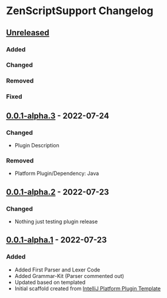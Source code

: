 <!-- Keep a Changelog guide -> https://keepachangelog.com -->

# ZenScriptSupport Changelog

## [Unreleased]
### Added

### Changed

### Removed

### Fixed

## [0.0.1-alpha.3] - 2022-07-24
### Changed
* Plugin Description

### Removed
* Platform Plugin/Dependency: Java

## [0.0.1-alpha.2] - 2022-07-23
### Changed
* Nothing just testing plugin release

## [0.0.1-alpha.1] - 2022-07-23
### Added
* Added First Parser and Lexer Code
* Added Grammar-Kit (Parser commented out)
* Updated based on templated
* Initial scaffold created from [IntelliJ Platform Plugin Template](https://github.com/JetBrains/intellij-platform-plugin-template)

[Unreleased]: https://github.com/EraTiem-Network/ZenScriptSupport/compare/v0.0.1-alpha.3...HEAD
[0.0.1-alpha.3]: https://github.com/EraTiem-Network/ZenScriptSupport/compare/v0.0.1-alpha.2...v0.0.1-alpha.3
[0.0.1-alpha.2]: https://github.com/EraTiem-Network/ZenScriptSupport/compare/v0.0.1-alpha.1...v0.0.1-alpha.2
[0.0.1-alpha.1]: https://github.com/EraTiem-Network/ZenScriptSupport/releases/tag/v0.0.1-alpha.1
